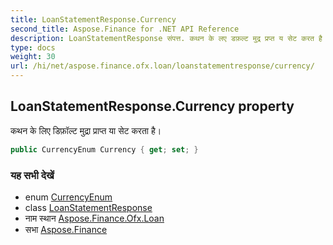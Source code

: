 ```yaml
---
title: LoanStatementResponse.Currency
second_title: Aspose.Finance for .NET API Reference
description: LoanStatementResponse संपत्त. कथन के लए डफ़ल्ट मुद्र प्रप्त य सेट करत है
type: docs
weight: 30
url: /hi/net/aspose.finance.ofx.loan/loanstatementresponse/currency/
---
```

## LoanStatementResponse.Currency property

कथन के लिए डिफ़ॉल्ट मुद्रा प्राप्त या सेट करता है।

```csharp
public CurrencyEnum Currency { get; set; }
```

### यह सभी देखें

* enum [CurrencyEnum](../../../aspose.finance.ofx/currencyenum/)
* class [LoanStatementResponse](../)
* नाम स्थान [Aspose.Finance.Ofx.Loan](../../loanstatementresponse/)
* सभा [Aspose.Finance](../../../)


